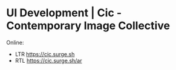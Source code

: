 # UI Development | Cic - Contemporary Image Collective

Online:
* LTR https://cic.surge.sh
* RTL https://cic.surge.sh/ar
